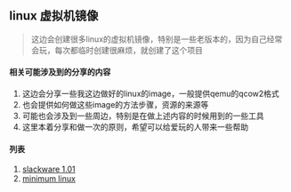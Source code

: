
## linux 虚拟机镜像

> 这边会创建很多linux的虚拟机镜像，特别是一些老版本的，因为自己经常会玩，每次都临时创建很麻烦，就创建了这个项目

#### 相关可能涉及到的分享的内容

1. 这边会分享一些我这边做好的linux的image，一般提供qemu的qcow2格式
1. 也会提供如何做这些image的方法步骤，资源的来源等
1. 可能也会涉及到一些周边，特别是在做上述内容的时候用到的一些工具
1. 这里本着分享和做一次的原则，希望可以给爱玩的人带来一些帮助


#### 列表
1. [slackware 1.01](slackware101.md)
2. [minimum linux](minimum.md)
